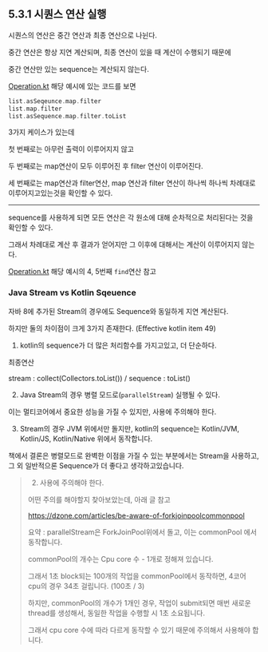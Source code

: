 ## 5.3.1 시퀀스 연산 실행

시퀀스의 연산은 중간 연산과 최종 연산으로 나뉜다.

중간 연산은 항상 지연 계산되며, 최종 연산이 있을 때 계산이 수행되기 때문에

중간 연산만 있는 sequence는 계산되지 않는다.

[Operation.kt](Operation.kt) 해당 예시에 있는 코드를 보면

```kotlin
list.asSeqeunce.map.filter
list.map.filter
list.asSequence.map.filter.toList
```

3가지 케이스가 있는데 

첫 번째로는 아무런 출력이 이루어지지 않고

두 번째로는 map연산이 모두 이루어진 후 filter 연산이 이루어진다.

세 번째로는 map연산과 filter연산, map 연산과 filter 연산이 하나씩 하나씩 차례대로 이루어지고있는것을 확인할 수 있다.

---

sequence를 사용하게 되면 모든 연산은 각 원소에 대해 순차적으로 처리된다는 것을 확인할 수 있다.

그래서 차례대로 계산 후 결과가 얻어지만 그 이후에 대해서는 계산이 이루어지지 않는다.

[Operation.kt](Operation.kt) 해당 예시의 4, 5번째 `find`연산 참고

### Java Stream vs Kotlin Sqeuence

자바 8에 추가된 Stream의 경우에도 Sequence와 동일하게 지연 계산된다.

하지만 둘의 차이점이 크게 3가지 존재한다. (Effective kotlin item 49)

1. kotlin의 sequence가 더 많은 처리함수를 가지고있고, 더 단순하다.

최종연산

stream : collect(Collectors.toList()) / sequence : toList()

2. Java Stream의 경우 병렬 모드로(`parallelStream`) 실행될 수 있다.

이는 멀티코어에서 중요한 성능을 가질 수 있지만, 사용에 주의해야 한다.

3. Stream의 경우 JVM 위에서만 돌지만, kotlin의 sequence는 Kotlin/JVM, Kotlin/JS, Kotlin/Native 위에서 동작합니다.

책에서 결론은 병렬모드로 완벽한 이점을 가질 수 있는 부분에서는 Stream을 사용하고, 그 외 일반적으론 Sequence가 더 좋다고 생각하고있습니다.

> 2. 사용에 주의해야 한다.
> 
> 어떤 주의를 해야할지 찾아보았는데, 아래 글 참고
> 
> https://dzone.com/articles/be-aware-of-forkjoinpoolcommonpool
> 
> 요약 : parallelStream은 ForkJoinPool위에서 돌고, 이는 commonPool 에서 동작합니다.
> 
> commonPool의 개수는 Cpu core 수 - 1개로 정해져 있습니다.
> 
> 그래서 1초 block되는 100개의 작업을 commonPool에서 동작하면, 4코어 cpu의 경우 34초 걸립니다. (100초 / 3)
> 
> 하지만, commonPool의 개수가 1개인 경우, 작업이 submit되면 매번 새로운 thread를 생성해서, 동일한 작업을 수행할 시 1초 소요됩니다.
> 
> 그래서 cpu core 수에 따라 다르게 동작할 수 있기 때문에 주의해서 사용해야 합니다.